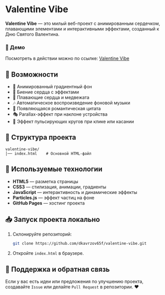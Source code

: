 # Valentine Vibe

**Valentine Vibe** — это милый веб-проект с анимированным сердечком, плавающими элементами и интерактивными эффектами, созданный к Дню Святого Валентина.

### 🚀 Демо
Посмотреть в действии можно по ссылке: [Valentine Vibe](https://dkavrzov65f.github.io/valentine-vibe/)

## 📌 Возможности
- 🎨 Анимированный градиентный фон
- 💖 Биение сердца с эффектами
- 🧸 Плавающие сердца и медвежата
- 🎶 Автоматическое воспроизведение фоновой музыки
- 📜 Появляющаяся романтическая цитата
- 🎭 Parallax-эффект при наклоне устройства
- 🔴 Эффект пульсирующих кругов при клике или касании

## 📂 Структура проекта
```
valentine-vibe/
│── index.html    # Основной HTML-файл
```

## 📜 Используемые технологии
- **HTML5** — разметка страницы
- **CSS3** — стилизация, анимации, градиенты
- **JavaScript** — интерактивность и динамические эффекты
- **Particles.js** — эффект частиц на фоне
- **GitHub Pages** — хостинг проекта

## 📥 Запуск проекта локально
1. Склонируйте репозиторий:
   ```sh
   git clone https://github.com/dkavrzov65f/valentine-vibe.git
   ```
2. Откройте `index.html` в браузере.

## 🎁 Поддержка и обратная связь
Если у вас есть идеи или предложения по улучшению проекта, создавайте `Issue` или делайте `Pull Request` в репозитории. ❤️

